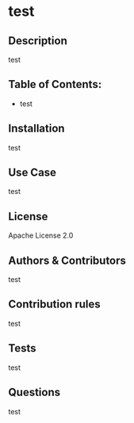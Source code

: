 # test
## Description
test
## Table of Contents:
 - test
## Installation
test
## Use Case
test
## License
Apache License 2.0
## Authors & Contributors
test
## Contribution rules
test
## Tests
test
## Questions
test
